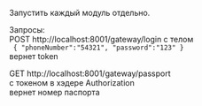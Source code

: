 Запустить каждый модуль отдельно.   

Запросы:   
POST http://localhost:8001/gateway/login с телом   
`
{
    "phoneNumber":"54321",
    "password":"123"
}`   
вернет token

GET http://localhost:8001/gateway/passport   
с токеном в хэдере Authorization   
вернет номер паспорта